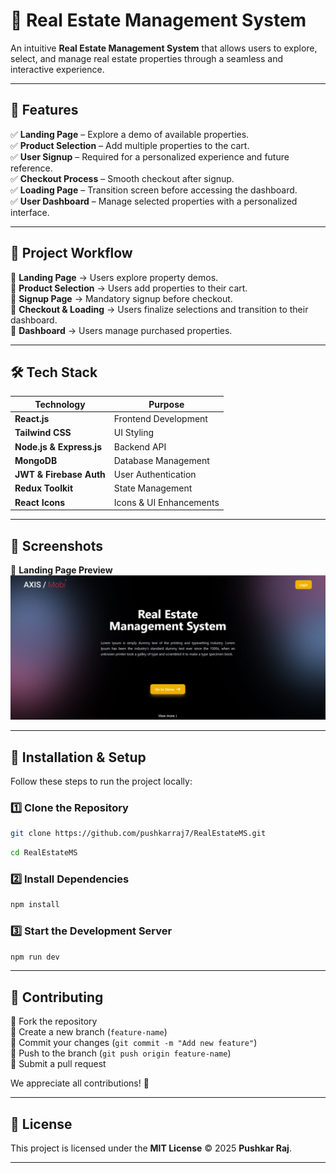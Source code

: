# 🏡 Real Estate Management System  

An intuitive **Real Estate Management System** that allows users to explore, select, and manage real estate properties through a seamless and interactive experience.  

---

## 🚀 Features  

✅ **Landing Page** – Explore a demo of available properties.  
✅ **Product Selection** – Add multiple properties to the cart.  
✅ **User Signup** – Required for a personalized experience and future reference.  
✅ **Checkout Process** – Smooth checkout after signup.  
✅ **Loading Page** – Transition screen before accessing the dashboard.  
✅ **User Dashboard** – Manage selected properties with a personalized interface.  

---

## 📌 Project Workflow  

📍 **Landing Page** → Users explore property demos.  
📍 **Product Selection** → Users add properties to their cart.  
📍 **Signup Page** → Mandatory signup before checkout.  
📍 **Checkout & Loading** → Users finalize selections and transition to their dashboard.  
📍 **Dashboard** → Users manage purchased properties.  

---

## 🛠 Tech Stack  

| **Technology**  | **Purpose**                  |
|----------------|-----------------------------|
| **React.js**  | Frontend Development         |
| **Tailwind CSS** | UI Styling                 |
| **Node.js & Express.js** | Backend API        |
| **MongoDB**  | Database Management          |
| **JWT & Firebase Auth** | User Authentication  |
| **Redux Toolkit** | State Management          |
| **React Icons** | Icons & UI Enhancements     |

---

## 📸 Screenshots  

📌 **Landing Page Preview**  
![Landing Page](./src/assets/screenshot.png)  

---

## 🔧 Installation & Setup  

Follow these steps to run the project locally:  

### 1️⃣ Clone the Repository

```sh
git clone https://github.com/pushkarraj7/RealEstateMS.git
```
```sh
cd RealEstateMS
```
  
### 2️⃣ Install Dependencies  
```sh
npm install
```
  
### 3️⃣ Start the Development Server  
```sh
npm run dev
```

---

## 🤝 Contributing  

🔹 Fork the repository  
🔹 Create a new branch (`feature-name`)  
🔹 Commit your changes (`git commit -m "Add new feature"`)  
🔹 Push to the branch (`git push origin feature-name`)  
🔹 Submit a pull request  

We appreciate all contributions! 🎉  

---

## 📄 License  

This project is licensed under the **MIT License** © 2025 **Pushkar Raj**.  

---
